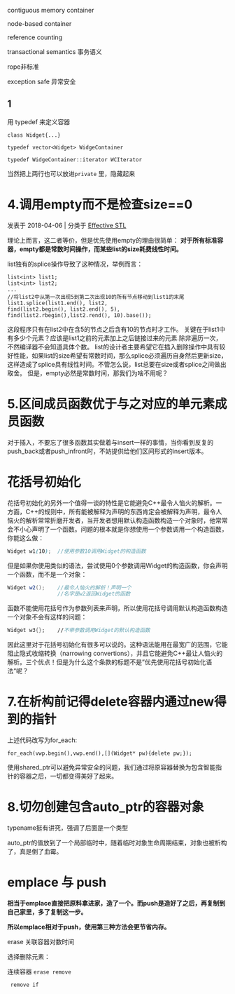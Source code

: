 contiguous memory container

node-based container

reference counting 

transactional semantics 事务语义

rope非标准

exception safe 异常安全



## 1

用 typedef 来定义容器 

` class Widget{...} `

` typedef vector<Widget> WidgeContainer `

` typedef WidgeContainer::iterator WCIterator `

当然把上两行也可以放进` private ` 里，隐藏起来





# 4.调用empty而不是检查size==0

 发表于 2018-04-06 | 分类于 [Effective STL](https://zsmj2017.tech/categories/Effective-STL/)


理论上而言，这二者等价，但是优先使用empty的理由很简单：
**对于所有标准容器，empty都是常数时间操作，而某些list的size耗费线性时间。**

list独有的splice操作导致了这种情况，举例而言：

```
list<int> list1;
list<int> list2;
...
//将list2中从第一次出现5到第二次出现10的所有节点移动到list1的末尾
list1.splice(list1.end(), list2, 
find(list2.begin(), list2.end(), 5), 
find(list2.rbegin(),list2.rend(), 10).base());
```



这段程序只有在list2中在含5的节点之后含有10的节点时才工作。
关键在于list1中有多少个元素？应该是list1之前的元素加上之后链接过来的元素.除非遍历一次，不然编译器不会知道具体个数。
list的设计者主要希望它在插入删除操作中具有较好性能，如果list的size希望有常数时间，那么splice必须遍历自身然后更新size，这样造成了splice具有线性时间。不管怎么说，list总要在size或者splice之间做出取舍。
但是，empty必然是常数时间，那我们为啥不用呢？

# 5.区间成员函数优于与之对应的单元素成员函数

对于插入，不要忘了很多函数其实做着与insert一样的事情，当你看到反复的push_back或者push_infront时，不妨提供给他们区间形式的insert版本。

# 花括号初始化

花括号初始化的另外一个值得一谈的特性是它能避免C++最令人恼火的解析。一方面，C++的规则中，所有能被解释为声明的东西肯定会被解释为声明，最令人恼火的解析常常折磨开发者，当开发者想用默认构造函数构造一个对象时，他常常会不小心声明了一个函数。问题的根本就是你想使用一个参数调用一个构造函数，你能这么做：

```scss
Widget w1(10);	//使用参数10调用Widget的构造函数
```

但是如果你使用类似的语法，尝试使用0个参数调用Widget的构造函数，你会声明一个函数，而不是一个对象：

```csharp
Widget w2();	//最令人恼火的解析！声明一个
				//名字是w2返回Widget的函数
```

函数不能使用花括号作为参数列表来声明，所以使用花括号调用默认构造函数构造一个对象不会有这样的问题：

```fsharp
Widget w3{};	//不带参数调用Widget的默认构造函数
```

因此这里对于花括号初始化有很多可以说的。这种语法能用在最宽广的范围，它能阻止隐式收缩转换（narrowing convertions），并且它能避免C++最让人恼火的解析。三个优点！但是为什么这个条款的标题不是”优先使用花括号初始化语法“呢？

# 7.在析构前记得delete容器内通过new得到的指针

上述代码改写为for_each:

```
for_each(vwp.begin(),vwp.end(),[](Widget* pw){delete pw;});
```

使用shared_ptr可以避免异常安全的问题，我们通过将原容器替换为包含智能指针的容器之后，一切都变得美好了起来。

# 8.切勿创建包含auto_ptr的容器对象

typename挺有讲究，强调了后面是一个类型

auto_ptr的值放到了一个局部临时中，随着临时对象生命周期结束，对象也被析构了，真是倒了血霉。

# emplace 与 push

  **相当于emplace直接把原料拿进家，造了一个。而push是造好了之后，再复制到自己家里，多了复制这一步。**

  **所以emplace相对于push，使用第三种方法会更节省内存。**



erase 关联容器对数时间

选择删除元素：

连续容器 ` erase remove `

 ` remove if`


